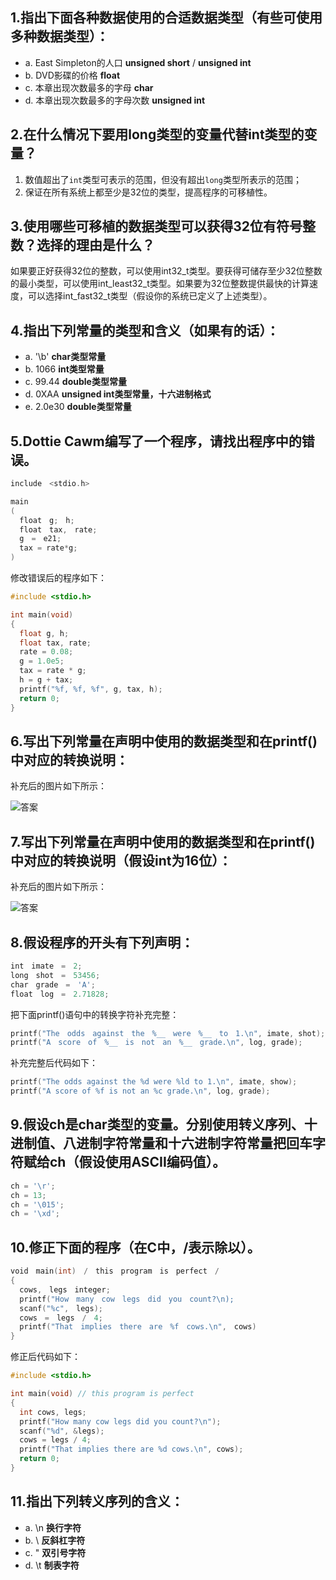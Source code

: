 ## 1.指出下面各种数据使用的合适数据类型（有些可使用多种数据类型）：

- a. East Simpleton的人口 **unsigned short** / **unsigned int**
- b. DVD影碟的价格 **float**
- c. 本章出现次数最多的字母 **char**
- d. 本章出现次数最多的字母次数 **unsigned int**

## 2.在什么情况下要用long类型的变量代替int类型的变量？

1. 数值超出了`int`类型可表示的范围，但没有超出`long`类型所表示的范围；
2. 保证在所有系统上都至少是32位的类型，提高程序的可移植性。

## 3.使用哪些可移植的数据类型可以获得32位有符号整数？选择的理由是什么？

如果要正好获得32位的整数，可以使用int32_t类型。要获得可储存至少32位整数的最小类型，可以使用int_least32_t类型。如果要为32位整数提供最快的计算速度，可以选择int_fast32_t类型（假设你的系统已定义了上述类型）。

## 4.指出下列常量的类型和含义（如果有的话）：

- a. '\b' **char类型常量**
- b. 1066 **int类型常量**
- c. 99.44 **double类型常量**
- d. 0XAA **unsigned int类型常量，十六进制格式**
- e. 2.0e30 **double类型常量**

## 5.Dottie Cawm编写了一个程序，请找出程序中的错误。

```c
include　<stdio.h>

main
(
  float　g;　h;
  float　tax,　rate;
  g　=　e21;
  tax = rate*g;
)
```

修改错误后的程序如下：

```c
#include <stdio.h>

int main(void)
{
  float g, h;
  float tax, rate;
  rate = 0.08;
  g = 1.0e5;
  tax = rate * g;
  h = g + tax;
  printf("%f, %f, %f", g, tax, h);
  return 0;
}
```

## 6.写出下列常量在声明中使用的数据类型和在printf()中对应的转换说明：

补充后的图片如下所示：

![答案](https://github.com/logan70/C-Primer-Plus-6th-Notes-CN/blob/master/Chapter-3%20Data%20and%20C/images/5-review-question-6.png?raw=true)

## 7.写出下列常量在声明中使用的数据类型和在printf()中对应的转换说明（假设int为16位）：

补充后的图片如下所示：

![答案](genLink(../images/6-review-question-7.png))

## 8.假设程序的开头有下列声明：

```c
int　imate　=　2;
long　shot　=　53456;
char　grade　=　'A';
float　log　=　2.71828;
```

把下面printf()语句中的转换字符补充完整：

```c
printf("The　odds　against　the　%__　were　%__　to　1.\n", imate, shot);
printf("A　score　of　%__　is　not　an　%__　grade.\n", log, grade);
```

补充完整后代码如下：

```c
printf("The odds against the %d were %ld to 1.\n", imate, show);
printf("A score of %f is not an %c grade.\n", log, grade);
```

## 9.假设ch是char类型的变量。分别使用转义序列、十进制值、八进制字符常量和十六进制字符常量把回车字符赋给ch（假设使用ASCII编码值）。

```c
ch = '\r';
ch = 13;
ch = '\015';
ch = '\xd';
```

## 10.修正下面的程序（在C中，/表示除以）。

```c
void　main(int)　/　this　program　is　perfect　/
{
  cows,　legs　integer;
  printf("How　many　cow　legs　did　you　count?\n);
  scanf("%c",　legs);
  cows　=　legs　/　4;
  printf("That　implies　there　are　%f　cows.\n",　cows)
}
```

修正后代码如下：

```c
#include <stdio.h>

int main(void) // this program is perfect
{
  int cows, legs;
  printf("How many cow legs did you count?\n");
  scanf("%d", &legs);
  cows = legs / 4;
  printf("That implies there are %d cows.\n", cows);
  return 0;
}
```

## 11.指出下列转义序列的含义：

- a. \n **换行字符**
- b. \\ **反斜杠字符**
- c. \" **双引号字符**
- d. \t **制表字符**

